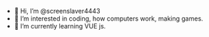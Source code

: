- 👋 Hi, I’m @screenslaver4443
- 👀 I’m interested in coding, how computers work, making games.
- 🌱 I’m currently learning VUE js.

<!---
screenslaver4443/screenslaver4443 is a ✨ special ✨ repository because its `README.md` (this file) appears on your GitHub profile.
You can click the Preview link to take a look at your changes.
--->
